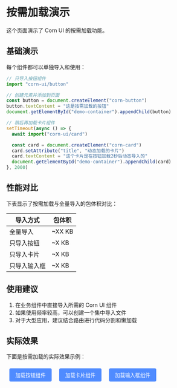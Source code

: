 # 按需加载演示

这个页面演示了 Corn UI 的按需加载功能。

## 基础演示

每个组件都可以单独导入和使用：

```js
// 只导入按钮组件
import "corn-ui/button"

// 创建元素并添加到页面
const button = document.createElement("corn-button")
button.textContent = "这是按需加载的按钮"
document.getElementById("demo-container").appendChild(button)

// 稍后再加载卡片组件
setTimeout(async () => {
  await import("corn-ui/card")

  const card = document.createElement("corn-card")
  card.setAttribute("title", "动态加载的卡片")
  card.textContent = "这个卡片是在按钮加载2秒后动态导入的"
  document.getElementById("demo-container").appendChild(card)
}, 2000)
```

## 性能对比

下表显示了按需加载与全量导入的包体积对比：

| 导入方式     | 包体积 |
| ------------ | ------ |
| 全量导入     | ~XX KB |
| 只导入按钮   | ~X KB  |
| 只导入卡片   | ~X KB  |
| 只导入输入框 | ~X KB  |

## 使用建议

1. 在业务组件中直接导入所需的 Corn UI 组件
2. 如果使用频率较高，可以创建一个集中导入文件
3. 对于大型应用，建议结合路由进行代码分割和懒加载

## 实际效果

下面是按需加载的实际效果示例：

<div class="lazy-loading-demo">
  <button onclick="loadButtonDemo()">加载按钮组件</button>
  <button onclick="loadCardDemo()">加载卡片组件</button>
  <button onclick="loadInputDemo()">加载输入框组件</button>
  <div id="component-container"></div>
</div>

<div id="demo-container"></div>

<script setup>
import { onMounted } from 'vue'

onMounted(() => {
  // 设置按钮点击事件
  window.loadButtonDemo = async () => {
    // 这里模拟动态导入，实际环境中应使用真实导入
    console.log('加载按钮组件');
    const container = document.getElementById('component-container');
    const btn = document.createElement('div');
    btn.className = 'demo-component';
    btn.innerHTML = '<button class="corn-button-demo">按需加载的按钮</button>';
    container.appendChild(btn);
  };

  window.loadCardDemo = async () => {
    console.log('加载卡片组件');
    const container = document.getElementById('component-container');
    const card = document.createElement('div');
    card.className = 'demo-component demo-card';
    card.innerHTML = '<div class="card-title">按需加载的卡片</div><div>这是动态加载的卡片内容</div>';
    container.appendChild(card);
  };

  window.loadInputDemo = async () => {
    console.log('加载输入框组件');
    const container = document.getElementById('component-container');
    const input = document.createElement('div');
    input.className = 'demo-component';
    input.innerHTML = '<input class="corn-input-demo" placeholder="请输入内容">';
    container.appendChild(input);
  };
})
</script>

<style>
.lazy-loading-demo button {
  margin: 8px;
  padding: 8px 16px;
  background: #4f8bff;
  color: white;
  border: none;
  border-radius: 4px;
  cursor: pointer;
}

.demo-component {
  margin: 10px 0;
  padding: 10px;
}

.corn-button-demo {
  padding: 8px 16px;
  background: #4f8bff;
  color: white;
  border: none;
  border-radius: 4px;
}

.demo-card {
  border: 1px solid #eee;
  border-radius: 4px;
  padding: 16px;
  box-shadow: 0 2px 8px rgba(0,0,0,0.1);
}

.card-title {
  font-weight: bold;
  margin-bottom: 8px;
}

.corn-input-demo {
  padding: 8px;
  border: 1px solid #ddd;
  border-radius: 4px;
  width: 200px;
}
</style>
